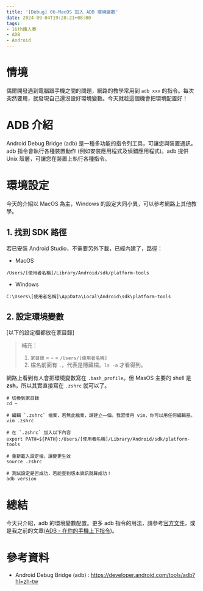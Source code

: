```yaml
---
title: '[Debug] 06-MacOS 加入 ADB 環境變數'
date: 2024-09-04T19:28:21+08:00
tags:
- 16th鐵人賽
- ADB
- Android
---
```


# 情境
偶爾開發遇到電腦跟手機之間的問題，網路的教學常用到 `adb xxx` 的指令。每次突然要用，就發現自己還沒設好環境變數。今天就趁這個機會把環境配置好！
<!-- more -->

# ADB 介紹
Android Debug Bridge (adb) 是一種多功能的指令列工具，可讓您與裝置通訊。adb 指令會執行各種裝置動作 (例如安裝應用程式及偵錯應用程式)。adb 提供 Unix 殼層，可讓您在裝置上執行各種指令。

# 環境設定
今天的介紹以 MacOS 為主，Windows 的設定大同小異，可以參考網路上其他教學。

## 1. 找到 SDK 路徑
若已安裝 Android Studio，不需要另外下載，已經內建了，路徑：
- MacOS
```shell
/Users/[使用者名稱]/Library/Android/sdk/platform-tools
```
- Windows
```shell
C:\Users\[使用者名稱]\AppData\Local\Android\sdk\platform-tools
```

## 2. 設定環境變數
[以下的設定檔都放在家目錄]
> 補充：
> 1. `家目錄` = `~` = `/Users/[使用者名稱]`
> 2. 檔名前面有 `.`，代表是隱藏檔。`ls -a` 才看得到。

網路上看到有人會把環境變數寫在 `.bash_profile`。但 MasOS 主要的 shell 是 **zsh**，所以其實直接寫在 `.zshrc` 就可以了。

```shell
# 切換到家目錄
cd ~

# 編輯 `.zshrc` 檔案，若無此檔案，請建立一個。我習慣用 vim，你可以用任何編輯器。
vim .zshrc

# 在 `.zshrc` 加入以下內容
export PATH=${PATH}:/Users/[使用者名稱]/Library/Android/sdk/platform-tools

# 重新載入設定檔，讓變更生效
source .zshrc

# 測試設定是否成功，若能查到版本資訊就算成功！
adb version
```

# 總結
今天只介紹，adb 的環境變數配置。更多 adb 指令的用法，請參考[官方文件](https://developer.android.com/tools/adb?hl=zh-tw)，或是我之前的文章([ADB - 在你的手機上下指令](https://dreambo4.github.io/2017/10/26/ADB-%E5%9C%A8%E4%BD%A0%E7%9A%84%E6%89%8B%E6%A9%9F%E4%B8%8A%E4%B8%8B%E6%8C%87%E4%BB%A4/))。

# 參考資料
- Android Debug Bridge (adb) : https://developer.android.com/tools/adb?hl=zh-tw
